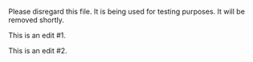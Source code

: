 Please disregard this file. It is being used for testing purposes. It will be removed shortly.

This is an edit #1.

This is an edit #2.
